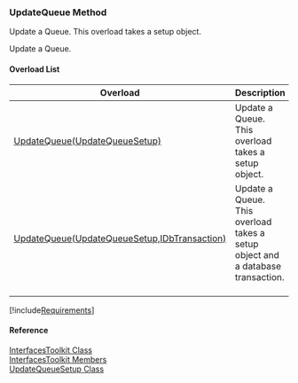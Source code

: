 ﻿### UpdateQueue Method

Update a Queue. This overload takes a setup object.

Update a Queue.

#### Overload List

| Overload | Description |
| --- | --- |
| [UpdateQueue(UpdateQueueSetup)](FChoice.Toolkits.Clarify~FChoice.Toolkits.Clarify.Interfaces.InterfacesToolkit~UpdateQueue(UpdateQueueSetup).md) | Update a Queue. This overload takes a setup object.   |
| [UpdateQueue(UpdateQueueSetup,IDbTransaction)](FChoice.Toolkits.Clarify~FChoice.Toolkits.Clarify.Interfaces.InterfacesToolkit~UpdateQueue(UpdateQueueSetup,IDbTransaction).md) | Update a Queue. This overload takes a setup object and a database transaction.   |

[!include[Requirements](../partials/requirements.md)]



#### Reference

[InterfacesToolkit Class](FChoice.Toolkits.Clarify~FChoice.Toolkits.Clarify.Interfaces.InterfacesToolkit.md)  
[InterfacesToolkit Members](FChoice.Toolkits.Clarify~FChoice.Toolkits.Clarify.Interfaces.InterfacesToolkit_members.md)  
[UpdateQueueSetup Class](FChoice.Toolkits.Clarify~FChoice.Toolkits.Clarify.Interfaces.UpdateQueueSetup.md)